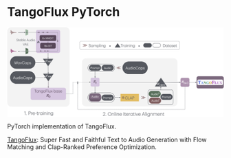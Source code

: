 # TangoFlux PyTorch

<p align="center">
  <img src="TangoFlux.png" alt="TangoFlux" style="display:block; margin:auto; width:780px;" />
</p>

PyTorch implementation of TangoFlux.

[TangoFlux](https://arxiv.org/abs/2412.21037): Super Fast and Faithful Text to Audio Generation with Flow Matching and Clap-Ranked Preference Optimization.
